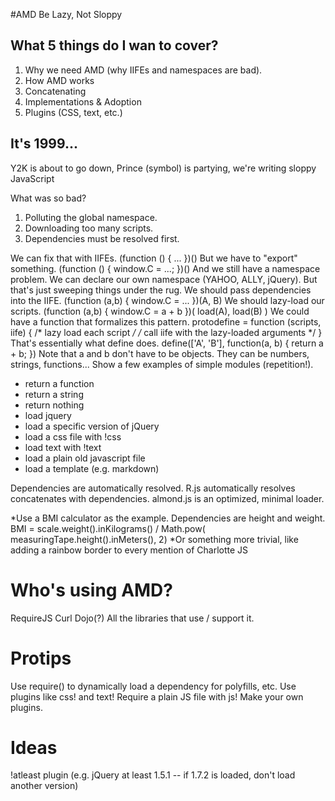 #AMD Be Lazy, Not Sloppy

## What 5 things do I wan to cover?
1. Why we need AMD (why IIFEs and namespaces are bad).
2. How AMD works
3. Concatenating
4. Implementations & Adoption
5. Plugins (CSS, text, etc.)

## It's 1999...

Y2K is about to go down, Prince (symbol) is partying, we're writing sloppy JavaScript

What was so bad?

1. Polluting the global namespace.
2. Downloading too many scripts.
3. Dependencies must be resolved first.

We can fix that with IIFEs. (function () { ... })()
But we have to "export" something. (function () { window.C = ...; })()
And we still have a namespace problem.
We can declare our own namespace (YAHOO, ALLY, jQuery).
But that's just sweeping things under the rug.
We should pass dependencies into the IIFE. (function (a,b) { window.C = ... })(A, B)
We should lazy-load our scripts. (function (a,b) { window.C = a + b })( load(A), load(B) )
We could have a function that formalizes this pattern. protodefine = function (scripts, iife) { /* lazy load each script */ /* call iife with the lazy-loaded arguments */ }
That's essentially what define does. define(['A', 'B'], function(a, b) { return a + b; })
Note that a and b don't have to be objects. They can be numbers, strings, functions...
Show a few examples of simple modules (repetition!).

- return a function
- return a string
- return nothing
- load jquery
- load a specific version of jQuery
- load a css file with !css
- load text with !text
- load a plain old javascript file
- load a template (e.g. markdown)

Dependencies are automatically resolved.
R.js automatically resolves concatenates with dependencies.
almond.js is an optimized, minimal loader.

*Use a BMI calculator as the example. Dependencies are height and weight. BMI = scale.weight().inKilograms() / Math.pow( measuringTape.height().inMeters(), 2) 
*Or something more trivial, like adding a rainbow border to every mention of Charlotte JS



# Who's using AMD?

RequireJS
Curl
Dojo(?)
All the libraries that use / support it.


# Protips

Use require() to dynamically load a dependency for polyfills, etc.
Use plugins like css! and text! 
Require a plain JS file with js!
Make your own plugins.

# Ideas 

!atleast plugin (e.g. jQuery at least 1.5.1 -- if 1.7.2 is loaded, don't load another version)

